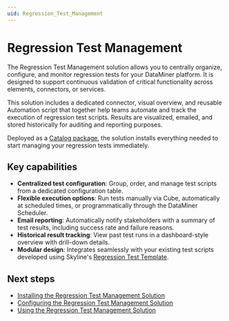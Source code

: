 ```yaml
---
uid: Regression_Test_Management
---
```


# Regression Test Management

The Regression Test Management solution allows you to centrally organize, configure, and monitor regression tests for your DataMiner platform. It is designed to support continuous validation of critical functionality across elements, connectors, or services.

This solution includes a dedicated connector, visual overview, and reusable Automation script that together help teams automate and track the execution of regression test scripts. Results are visualized, emailed, and stored historically for auditing and reporting purposes.

Deployed as a [Catalog package](https://catalog.dataminer.services/details/74ddb623-f9fb-4a99-acee-0965ba495e2d), the solution installs everything needed to start managing your regression tests immediately.

## Key capabilities

- **Centralized test configuration**: Group, order, and manage test scripts from a dedicated configuration table.
- **Flexible execution options**: Run tests manually via Cube, automatically at scheduled times, or programmatically through the DataMiner Scheduler.
- **Email reporting**: Automatically notify stakeholders with a summary of test results, including success rate and failure reasons.
- **Historical result tracking**: View past test runs in a dashboard-style overview with drill-down details.
- **Modular design**: Integrates seamlessly with your existing test scripts developed using Skyline's [Regression Test Template](https://github.com/SkylineCommunications/Skyline.DataMiner.GithubTemplate.RegressionTest).

## Next steps

- [Installing the Regression Test Management Solution](xref:Installing_the_Regression_Test_Management_Solution)
- [Configuring the Regression Test Management Solution](xref:Configuring_the_Regression_Test_Management_Solution)
- [Using the Regression Test Management Solution](xref:Using_the_Regression_Test_Management_Solution)
